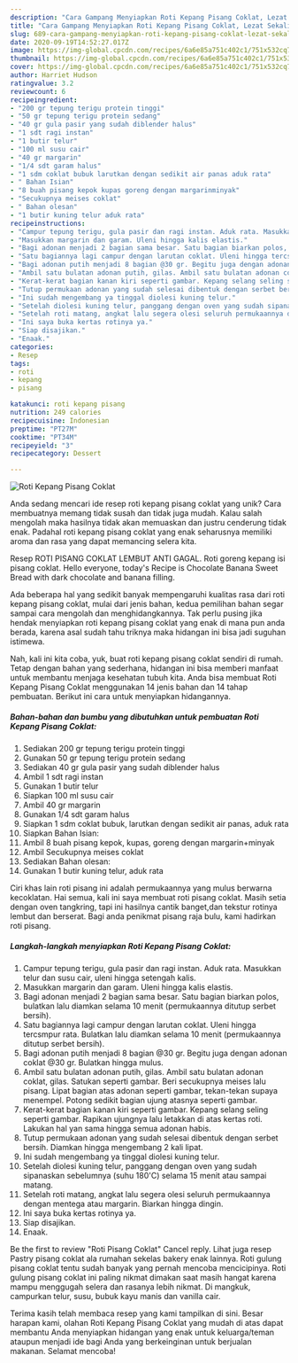 ```yaml
---
description: "Cara Gampang Menyiapkan Roti Kepang Pisang Coklat, Lezat Sekali"
title: "Cara Gampang Menyiapkan Roti Kepang Pisang Coklat, Lezat Sekali"
slug: 689-cara-gampang-menyiapkan-roti-kepang-pisang-coklat-lezat-sekali
date: 2020-09-19T14:52:27.017Z
image: https://img-global.cpcdn.com/recipes/6a6e85a751c402c1/751x532cq70/roti-kepang-pisang-coklat-foto-resep-utama.jpg
thumbnail: https://img-global.cpcdn.com/recipes/6a6e85a751c402c1/751x532cq70/roti-kepang-pisang-coklat-foto-resep-utama.jpg
cover: https://img-global.cpcdn.com/recipes/6a6e85a751c402c1/751x532cq70/roti-kepang-pisang-coklat-foto-resep-utama.jpg
author: Harriet Hudson
ratingvalue: 3.2
reviewcount: 6
recipeingredient:
- "200 gr tepung terigu protein tinggi"
- "50 gr tepung terigu protein sedang"
- "40 gr gula pasir yang sudah diblender halus"
- "1 sdt ragi instan"
- "1 butir telur"
- "100 ml susu cair"
- "40 gr margarin"
- "1/4 sdt garam halus"
- "1 sdm coklat bubuk larutkan dengan sedikit air panas aduk rata"
- " Bahan Isian"
- "8 buah pisang kepok kupas goreng dengan margarinminyak"
- "Secukupnya meises coklat"
- " Bahan olesan"
- "1 butir kuning telur aduk rata"
recipeinstructions:
- "Campur tepung terigu, gula pasir dan ragi instan. Aduk rata. Masukkan telur dan susu cair, uleni hingga setengah kalis."
- "Masukkan margarin dan garam. Uleni hingga kalis elastis."
- "Bagi adonan menjadi 2 bagian sama besar. Satu bagian biarkan polos, bulatkan lalu diamkan selama 10 menit (permukaannya ditutup serbet bersih)."
- "Satu bagiannya lagi campur dengan larutan coklat. Uleni hingga tercsmpur rata. Bulatkan lalu diamkan selama 10 menit (permukaannya ditutup serbet bersih)."
- "Bagi adonan putih menjadi 8 bagian @30 gr. Begitu juga dengan adonan coklat @30 gr. Bulatkan hingga mulus."
- "Ambil satu bulatan adonan putih, gilas. Ambil satu bulatan adonan coklat, gilas. Satukan seperti gambar. Beri secukupnya meises lalu pisang. Lipat bagian atas adonan seperti gambar, tekan-tekan supaya menempel. Potong sedikit bagian ujung atasnya seperti gambar."
- "Kerat-kerat bagian kanan kiri seperti gambar. Kepang selang seling seperti gambar. Rapikan ujungnya lalu letakkan di atas kertas roti. Lakukan hal yan sama hingga semua adonan habis."
- "Tutup permukaan adonan yang sudah selesai dibentuk dengan serbet bersih. Diamkan hingga mengembang 2 kali lipat."
- "Ini sudah mengembang ya tinggal diolesi kuning telur."
- "Setelah diolesi kuning telur, panggang dengan oven yang sudah sipanaskan sebelumnya (suhu 180&#39;C) selama 15 menit atau sampai matang."
- "Setelah roti matang, angkat lalu segera olesi seluruh permukaannya dengan mentega atau margarin. Biarkan hingga dingin."
- "Ini saya buka kertas rotinya ya."
- "Siap disajikan."
- "Enaak."
categories:
- Resep
tags:
- roti
- kepang
- pisang

katakunci: roti kepang pisang 
nutrition: 249 calories
recipecuisine: Indonesian
preptime: "PT27M"
cooktime: "PT34M"
recipeyield: "3"
recipecategory: Dessert

---
```



![Roti Kepang Pisang Coklat](https://img-global.cpcdn.com/recipes/6a6e85a751c402c1/751x532cq70/roti-kepang-pisang-coklat-foto-resep-utama.jpg)

Anda sedang mencari ide resep roti kepang pisang coklat yang unik? Cara membuatnya memang tidak susah dan tidak juga mudah. Kalau salah mengolah maka hasilnya tidak akan memuaskan dan justru cenderung tidak enak. Padahal roti kepang pisang coklat yang enak seharusnya memiliki aroma dan rasa yang dapat memancing selera kita.

Resep ROTI PISANG COKLAT LEMBUT ANTI GAGAL. Roti goreng kepang isi pisang coklat. Hello everyone, today&#39;s Recipe is Chocolate Banana Sweet Bread with dark chocolate and banana filling.

Ada beberapa hal yang sedikit banyak mempengaruhi kualitas rasa dari roti kepang pisang coklat, mulai dari jenis bahan, kedua pemilihan bahan segar sampai cara mengolah dan menghidangkannya. Tak perlu pusing jika hendak menyiapkan roti kepang pisang coklat yang enak di mana pun anda berada, karena asal sudah tahu triknya maka hidangan ini bisa jadi suguhan istimewa.


Nah, kali ini kita coba, yuk, buat roti kepang pisang coklat sendiri di rumah. Tetap dengan bahan yang sederhana, hidangan ini bisa memberi manfaat untuk membantu menjaga kesehatan tubuh kita. Anda bisa membuat Roti Kepang Pisang Coklat menggunakan 14 jenis bahan dan 14 tahap pembuatan. Berikut ini cara untuk menyiapkan hidangannya.

<!--inarticleads1-->

##### Bahan-bahan dan bumbu yang dibutuhkan untuk pembuatan Roti Kepang Pisang Coklat:

1. Sediakan 200 gr tepung terigu protein tinggi
1. Gunakan 50 gr tepung terigu protein sedang
1. Sediakan 40 gr gula pasir yang sudah diblender halus
1. Ambil 1 sdt ragi instan
1. Gunakan 1 butir telur
1. Siapkan 100 ml susu cair
1. Ambil 40 gr margarin
1. Gunakan 1/4 sdt garam halus
1. Siapkan 1 sdm coklat bubuk, larutkan dengan sedikit air panas, aduk rata
1. Siapkan  Bahan Isian:
1. Ambil 8 buah pisang kepok, kupas, goreng dengan margarin+minyak
1. Ambil Secukupnya meises coklat
1. Sediakan  Bahan olesan:
1. Gunakan 1 butir kuning telur, aduk rata


Ciri khas lain roti pisang ini adalah permukaannya yang mulus berwarna kecoklatan. Hai semua, kali ini saya membuat roti pisang coklat. Masih setia dengan oven tangkring, tapi ini hasilnya cantik banget,dan tekstur rotinya lembut dan berserat. Bagi anda penikmat pisang raja bulu, kami hadirkan roti pisang. 

<!--inarticleads2-->

##### Langkah-langkah menyiapkan Roti Kepang Pisang Coklat:

1. Campur tepung terigu, gula pasir dan ragi instan. Aduk rata. Masukkan telur dan susu cair, uleni hingga setengah kalis.
1. Masukkan margarin dan garam. Uleni hingga kalis elastis.
1. Bagi adonan menjadi 2 bagian sama besar. Satu bagian biarkan polos, bulatkan lalu diamkan selama 10 menit (permukaannya ditutup serbet bersih).
1. Satu bagiannya lagi campur dengan larutan coklat. Uleni hingga tercsmpur rata. Bulatkan lalu diamkan selama 10 menit (permukaannya ditutup serbet bersih).
1. Bagi adonan putih menjadi 8 bagian @30 gr. Begitu juga dengan adonan coklat @30 gr. Bulatkan hingga mulus.
1. Ambil satu bulatan adonan putih, gilas. Ambil satu bulatan adonan coklat, gilas. Satukan seperti gambar. Beri secukupnya meises lalu pisang. Lipat bagian atas adonan seperti gambar, tekan-tekan supaya menempel. Potong sedikit bagian ujung atasnya seperti gambar.
1. Kerat-kerat bagian kanan kiri seperti gambar. Kepang selang seling seperti gambar. Rapikan ujungnya lalu letakkan di atas kertas roti. Lakukan hal yan sama hingga semua adonan habis.
1. Tutup permukaan adonan yang sudah selesai dibentuk dengan serbet bersih. Diamkan hingga mengembang 2 kali lipat.
1. Ini sudah mengembang ya tinggal diolesi kuning telur.
1. Setelah diolesi kuning telur, panggang dengan oven yang sudah sipanaskan sebelumnya (suhu 180&#39;C) selama 15 menit atau sampai matang.
1. Setelah roti matang, angkat lalu segera olesi seluruh permukaannya dengan mentega atau margarin. Biarkan hingga dingin.
1. Ini saya buka kertas rotinya ya.
1. Siap disajikan.
1. Enaak.


Be the first to review &#34;Roti Pisang Coklat&#34; Cancel reply. Lihat juga resep Pastry pisang coklat ala rumahan sekelas bakery enak lainnya. Roti gulung pisang coklat tentu sudah banyak yang pernah mencoba mencicipinya. Roti gulung pisang coklat ini paling nikmat dimakan saat masih hangat karena mampu menggugah selera dan rasanya lebih nikmat. Di mangkuk, campurkan telur, susu, bubuk kayu manis dan vanilla cair. 

Terima kasih telah membaca resep yang kami tampilkan di sini. Besar harapan kami, olahan Roti Kepang Pisang Coklat yang mudah di atas dapat membantu Anda menyiapkan hidangan yang enak untuk keluarga/teman ataupun menjadi ide bagi Anda yang berkeinginan untuk berjualan makanan. Selamat mencoba!
